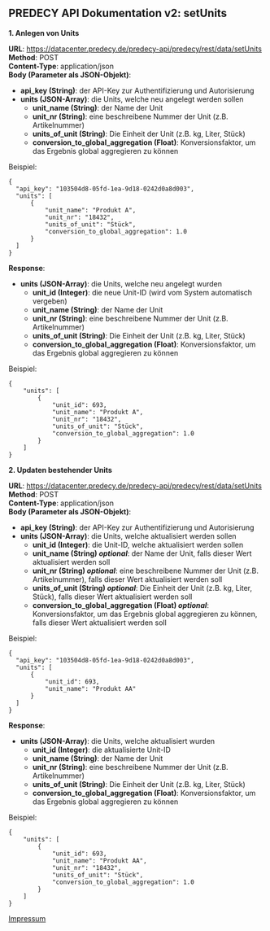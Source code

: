 ## PREDECY API Dokumentation v2: setUnits

__1. Anlegen von Units__

__URL__: https://datacenter.predecy.de/predecy-api/predecy/rest/data/setUnits 
__Method__: POST  
__Content-Type__: application/json  
__Body (Parameter als JSON-Objekt)__:
  * __api_key (String)__: der API-Key zur Authentifizierung und Autorisierung
  * __units (JSON-Array)__: die Units, welche neu angelegt werden sollen
    * __unit_name (String)__: der Name der Unit
    * __unit_nr (String)__: eine beschreibene Nummer der Unit (z.B. Artikelnummer)
    * __units_of_unit (String)__: Die Einheit der Unit (z.B. kg, Liter, Stück)
    * __conversion_to_global_aggregation (Float)__: Konversionsfaktor, um das Ergebnis global aggregieren zu können 

  Beispiel:  
  ```
  {
    "api_key": "103504d8-05fd-1ea-9d18-0242d0a8d003",  
    "units": [
		{
			"unit_name": "Produkt A",
		    "unit_nr": "18432",
		    "units_of_unit": "Stück",
		    "conversion_to_global_aggregation": 1.0
		}
    ]
  }
  ```
  
__Response__:
  * __units (JSON-Array)__: die Units, welche neu angelegt wurden
      * __unit_id (Integer)__: die neue Unit-ID (wird vom System automatisch vergeben)
      * __unit_name (String)__: der Name der Unit
      * __unit_nr (String)__: eine beschreibene Nummer der Unit (z.B. Artikelnummer)
      * __units_of_unit (String)__: Die Einheit der Unit (z.B. kg, Liter, Stück)
      * __conversion_to_global_aggregation (Float)__: Konversionsfaktor, um das Ergebnis global aggregieren zu können 
  
  Beispiel: 
  ```
  {
      "units": [
          {
              "unit_id": 693,
              "unit_name": "Produkt A",
              "unit_nr": "18432",
              "units_of_unit": "Stück",
              "conversion_to_global_aggregation": 1.0
          }
      ]
  }
  ```

  __2. Updaten bestehender Units__

__URL__: https://datacenter.predecy.de/predecy-api/predecy/rest/data/setUnits 
__Method__: POST  
__Content-Type__: application/json  
__Body (Parameter als JSON-Objekt)__:
  * __api_key (String)__: der API-Key zur Authentifizierung und Autorisierung
  * __units (JSON-Array)__: die Units, welche aktualisiert werden sollen
    * __unit_id (Integer)__: die Unit-ID, welche aktualisiert werden sollen
    * **unit_name (String) _optional_**: der Name der Unit, falls dieser Wert aktualisiert werden soll
    * **unit_nr (String) _optional_**: eine beschreibene Nummer der Unit (z.B. Artikelnummer), falls dieser Wert aktualisiert werden soll
    * **units_of_unit (String) _optional_**: Die Einheit der Unit (z.B. kg, Liter, Stück), falls dieser Wert aktualisiert werden soll
    * **conversion_to_global_aggregation (Float) _optional_**: Konversionsfaktor, um das Ergebnis global aggregieren zu können, falls dieser Wert aktualisiert werden soll

  Beispiel:  
  ```
  {
    "api_key": "103504d8-05fd-1ea-9d18-0242d0a8d003",  
    "units": [
		{
            "unit_id": 693,
			"unit_name": "Produkt AA"
		}
    ]
  }
  ```
  
__Response__:
  * __units (JSON-Array)__: die Units, welche aktualisiert wurden
      * __unit_id (Integer)__: die aktualisierte Unit-ID
      * __unit_name (String)__: der Name der Unit
      * __unit_nr (String)__: eine beschreibene Nummer der Unit (z.B. Artikelnummer)
      * __units_of_unit (String)__: Die Einheit der Unit (z.B. kg, Liter, Stück)
      * __conversion_to_global_aggregation (Float)__: Konversionsfaktor, um das Ergebnis global aggregieren zu können 
  
  Beispiel: 
  ```
  {
      "units": [
          {
              "unit_id": 693,
              "unit_name": "Produkt AA",
              "unit_nr": "18432",
              "units_of_unit": "Stück",
              "conversion_to_global_aggregation": 1.0
          }
      ]
  }
  ```
  
  [Impressum](https://www.spicetech.de/#Impressum)
  